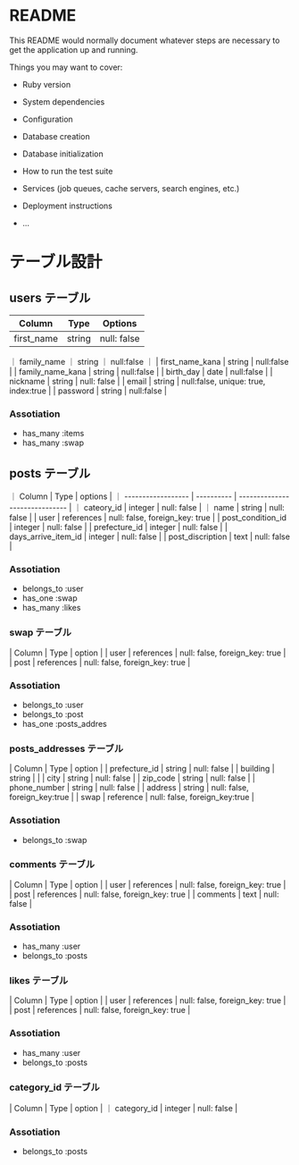 # README

This README would normally document whatever steps are necessary to get the
application up and running.

Things you may want to cover:

- Ruby version

- System dependencies

- Configuration

- Database creation

- Database initialization

- How to run the test suite

- Services (job queues, cache servers, search engines, etc.)

- Deployment instructions

- ...

# テーブル設計

## users テーブル

| Column     | Type   | Options     |
| ---------- | ------ | ----------- |
| first_name | string | null: false |

｜ family_name ｜ string ｜ null:false ｜
| first_name_kana | string | null:false |
| family_name_kana | string | null:false |
| birth_day | date | null:false |
| nickname | string | null: false |
| email | string | null:false, unique: true, index:true |
| password | string | null:false |

### Assotiation

- has_many :items
- has_many :swap

## posts テーブル

｜ Column | Type | options |
｜ ------------------ | ---------- | ------------------------------ |
｜ cateory_id | integer | null: false |
｜ name | string | null: false |
| user | references | null: false, foreign_key: true |
| post_condition_id | integer | null: false |
| prefecture_id | integer | null: false |
| days_arrive_item_id | integer | null: false |
| post_discription | text | null: false |

### Assotiation

- belongs_to :user
- has_one :swap
- has_many :likes

### swap テーブル

| Column | Type | option |
| user | references | null: false, foreign_key: true |
| post | references | null: false, foreign_key: true |

### Assotiation

- belongs_to :user
- belongs_to :post
- has_one :posts_addres

### posts_addresses テーブル

| Column | Type | option |
| prefecture_id | string | null: false |
| building | string | |
| city | string | null: false |
| zip_code | string | null: false |
| phone_number | string | null: false |
| address | string | null: false, foreign_key:true |
| swap | reference | null: false, foreign_key:true |

### Assotiation

- belongs_to :swap

### comments テーブル

| Column | Type | option |
| user | references | null: false, foreign_key: true |
| post | references | null: false, foreign_key: true |
| comments | text | null: false |

### Assotiation

- has_many :user
- belongs_to :posts

### likes テーブル

| Column | Type | option |
| user | references | null: false, foreign_key: true |
| post | references | null: false, foreign_key: true |

### Assotiation

- has_many :user
- belongs_to :posts

### category_id テーブル

| Column | Type | option |
｜ category_id | integer | null: false |

### Assotiation

- belongs_to :posts
